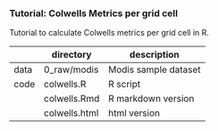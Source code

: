 ### Tutorial: Colwells Metrics per grid cell

Tutorial to calculate Colwells metrics per grid cell in R. 

|           |   directory      |  description          |
|-----------|------------------|-----------------------|
| data      |      0_raw/modis | Modis sample dataset  |
| code      |      colwells.R  | R script              |            
|           |      colwells.Rmd  | R markdown version  |       
|           |      colwells.html  | html version       |


